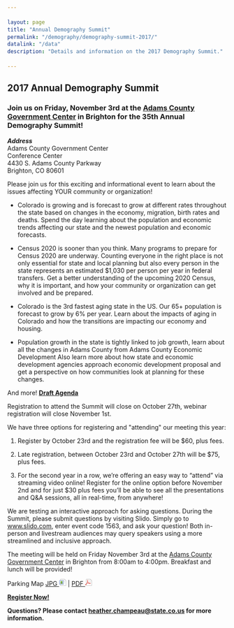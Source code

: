 ```yaml
---

layout: page
title: "Annual Demography Summit"
permalink: "/demography/demography-summit-2017/"
datalink: "/data"
description: "Details and information on the 2017 Demography Summit."

---
```


## 2017 Annual Demography Summit

### Join us on Friday, November 3rd at the [Adams County Government Center](https://www.google.com/maps/place/Adams+County+Government+Center/@39.9237893,-104.8129123,15z/data=!4m5!3m4!1s0x0:0x5d248cfc3b4bfa7b!8m2!3d39.9237893!4d-104.8129123) in Brighton for the 35th Annual Demography Summit!

***Address***<br>
Adams County Government Center<br>
Conference Center<br>
4430 S. Adams County Parkway<br>
Brighton, CO 80601

Please join us for this exciting and informational event to learn about the issues affecting YOUR community or organization!

* Colorado is growing and is forecast to grow at different rates throughout the state based on changes in the economy, migration, birth rates and deaths.  Spend the day learning about the population and economic trends affecting our state and the newest population and economic forecasts.

* Census 2020 is sooner than you think.  Many programs to prepare for Census 2020 are underway.  Counting everyone in the right place is not only essential for state and local planning but also every person in the state represents an estimated $1,030 per person per year in federal transfers.  Get a better understanding of the upcoming 2020 Census, why it is important, and how your community or organization can get involved and be prepared.

* Colorado is the 3rd fastest aging state in the US.  Our 65+ population is forecast to grow by 6% per year.  Learn about the impacts of aging in Colorado and how the transitions are impacting our economy and housing.

* Population growth in the state is tightly linked to job growth, learn about all the changes in Adams County from Adams County Economic Development Also learn more about how state and economic development agencies approach economic development proposal and get a perspective on how communities look at planning for these changes.

And more!
[**Draft Agenda**](https://drive.google.com/open?id=0B2FMBVetYCVCRndMSUNudXhxWGc)

Registration to attend the Summit will close on October 27th, webinar registration will close November 1st.

We have three options for registering and "attending" our meeting this year:  

1.  Register by October 23rd and the registration fee will be $60, plus fees.

2.  Late registration, between October 23rd and October 27th will be $75, plus fees.

3.  For the second year in a row, we’re offering an easy way to “attend” via streaming video online! Register for the online option before November 2nd and for just $30 plus fees you’ll be able to see all the presentations and Q&A sessions, all in real-time, from anywhere!

We are testing an interactive approach for asking questions. During the Summit, please submit questions by visiting Slido. Simply go to www.slido.com, enter event code 1563, and ask your question! Both in-person and livestream audiences may query speakers using a more streamlined and inclusive approach.

The meeting will be held on Friday November 3rd at the [Adams County Government Center](https://www.google.com/maps/place/Adams+County+Government+Center/@39.9237893,-104.8129123,15z/data=!4m5!3m4!1s0x0:0x5d248cfc3b4bfa7b!8m2!3d39.9237893!4d-104.8129123) in Brighton from 8:00am to 4:00pm. Breakfast and lunch will be provided! 

Parking Map [JPG ![image](/images/page_white_picture.png 'download image file')](https://drive.google.com/file/d/0B2FMBVetYCVCMGMtWmtCOVR2UEU/view?usp=sharing) \| [PDF  ![pdf](/images/page_white_acrobat.png 'download pdf file')](https://drive.google.com/open?id=0B2FMBVetYCVCb3dkUC1zWmg4dU0)


[**Register Now!**](https://www.eventbrite.com/e/2017-annual-demography-summit-tickets-38461837391)

**Questions? Please contact [heather.champeau@state.co.us](mailto:heather.champeau@state.co.us) for more information.**
